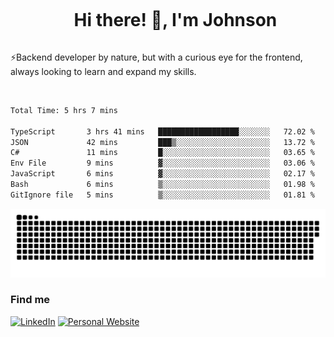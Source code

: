 <div id="user-content-toc">
  <ul align="center">
    <summary><h1 style="display: inline-block">Hi there! 👋, I'm Johnson</h1></summary>
  </ul>
</div>

⚡Backend developer by nature, but with a curious eye for the frontend, always looking to learn and expand my skills.

<br>


<!--START_SECTION:waka-->

```txt
Total Time: 5 hrs 7 mins

TypeScript       3 hrs 41 mins   ██████████████████░░░░░░░   72.02 %
JSON             42 mins         ███▒░░░░░░░░░░░░░░░░░░░░░   13.72 %
C#               11 mins         █░░░░░░░░░░░░░░░░░░░░░░░░   03.65 %
Env File         9 mins          ▓░░░░░░░░░░░░░░░░░░░░░░░░   03.06 %
JavaScript       6 mins          ▓░░░░░░░░░░░░░░░░░░░░░░░░   02.17 %
Bash             6 mins          ▒░░░░░░░░░░░░░░░░░░░░░░░░   01.98 %
GitIgnore file   5 mins          ▒░░░░░░░░░░░░░░░░░░░░░░░░   01.81 %
```

<!--END_SECTION:waka-->

<picture>
  <source  srcset="https://github.com/joshwambere/joshwambere/blob/output/github-contribution-grid-snake-dark.svg?palette=github-dark">
  <source  srcset="https://github.com/joshwambere/joshwambere/blob/output/github-contribution-grid-snake.svg">
  <img alt="github contribution grid snake animation" src="https://github.com/joshwambere/joshwambere/blob/output/github-contribution-grid-snake.svg">
</picture>

### Find me
<a href="https://www.linkedin.com/in/dusabe-johnson" target="_blank"><img src="https://img.shields.io/badge/LinkedIn-%230077B5.svg?&style=flat&logo=linkedin&logoColor=white" alt="LinkedIn"></a>
‎‎ [![Personal Website](https://img.shields.io/badge/visit-Johnsonis.me-blue)](https://johnsonis.me/)
